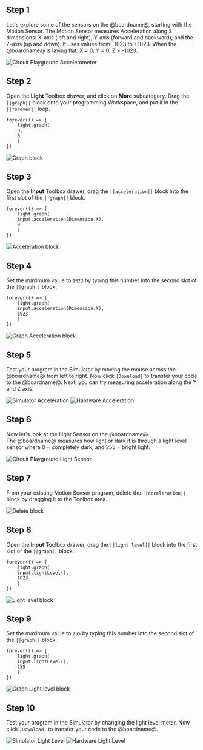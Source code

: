 ## Step 1

Let's explore some of the sensors on the @boardname@, starting with the Motion Sensor. 
The Motion Sensor measures Acceleration along 3 dimensions: X-axis (left and right), Y-axis (forward and backward), and the Z-axis (up and down).
It uses values from -1023 to +1023.  When the @boardname@ is laying flat: X = 0, Y = 0, Z = -1023.

![Circuit Playground Accelerometer](/BoardAccelerometer.png)

## Step 2

Open the **Light** Toolbox drawer, and click on **More** subcategory.  Drag the ``||graph||`` block onto your programming Workspace, and put it in the ``||forever||`` loop.

```blocks
forever(() => {
    light.graph(
    0,
    0
    )
})
```
![Graph block](/graphblock.gif)

## Step 3

Open the **Input** Toolbox drawer, drag the ``||acceleration||`` block into the first slot of the ``||graph||`` block. 

```blocks
forever(() => {
    light.graph(
    input.acceleration(Dimension.X),
    0
    )
})
```
![Acceleration block](/accelerationblock.gif)

## Step 4

Set the maximum value to ``1023`` by typing this number into the second slot of the ``||graph||`` block.

```blocks
forever(() => {
    light.graph(
    input.acceleration(Dimension.X),
    1023
    )
})
```
![Graph Acceleration block](/graph-acceleration.png)

## Step 5

Test your program in the Simulator by moving the mouse across the @boardname@ from left to right. Now click ``|Download|`` to transfer your code to the @boardname@.  Next, you can try measuring acceleration along the Y and Z axis.

![Simulator Acceleration](/SimulatorAcceleration.gif)
![Hardware Acceleration](/HardwareAcceleration.gif)

## Step 6

Now let's look at the Light Sensor on the @boardname@.  
The @boardname@ measures how light or dark it is through a light level sensor where 0 = completely dark, and 255 = bright light.

![Circuit Playground Light Sensor](/BoardLightSensor.png)

## Step 7

From your existing Motion Sensor program, delete the ``||acceleration||`` block by dragging it to the Toolbox area.

![Delete block](/deleteacceleration.gif)

## Step 8

Open the **Input** Toolbox drawer, drag the ``||light level||`` block into the first slot of the ``||graph||`` block. 

```blocks
forever(() => {
    light.graph(
    input.lightLevel(),
    1023
    )
})
```
![Light level block](/lightlevelblock.gif)

## Step 9

Set the maximum value to ``255`` by typing this number into the second slot of the ``||graph||`` block.

```blocks
forever(() => {
    light.graph(
    input.lightLevel(),
    255
    )
})
```
![Graph Light level block](/graph-lightlevel.png)

## Step 10

Test your program in the Simulator by changing the light level meter. Now click ``|Download|`` to transfer your code to the @boardname@.

![Simulator Light Level](/SimulatorLightLevel.gif)
![Hardware Light Level](/HardwareLightLevel.gif)
